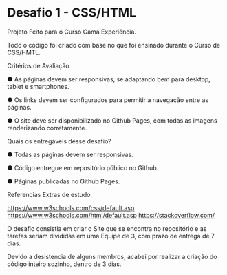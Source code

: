 # Desafio 1 - CSS/HTML 


Projeto Feito para o Curso Gama Experiência. 

Todo o código foi criado com base no que foi ensinado durante o Curso de CSS/HMTL. 



Critérios de Avaliação

● As páginas devem ser responsivas, se adaptando bem para desktop, tablet e smartphones.

● Os links devem ser configurados para permitir a navegação entre as páginas.

● O site deve ser disponibilizado no Github Pages, com todas as imagens renderizando corretamente.




Quais os entregáveis desse desafio?

● Todas as páginas devem ser responsivas.

● Código entregue em repositório público no Github.

● Páginas publicadas no Github Pages.




Referencias Extras de estudo: 

https://www.w3schools.com/css/default.asp
https://www.w3schools.com/html/default.asp
https://stackoverflow.com/


O desafio consistia em criar o Site que se encontra no repositório e as tarefas seriam divididas em uma Equipe de 3, com prazo de entrega de 7 dias. 

Devido a desistencia de alguns membros, acabei por realizar a criação do código inteiro sozinho, dentro de 3 dias. 
